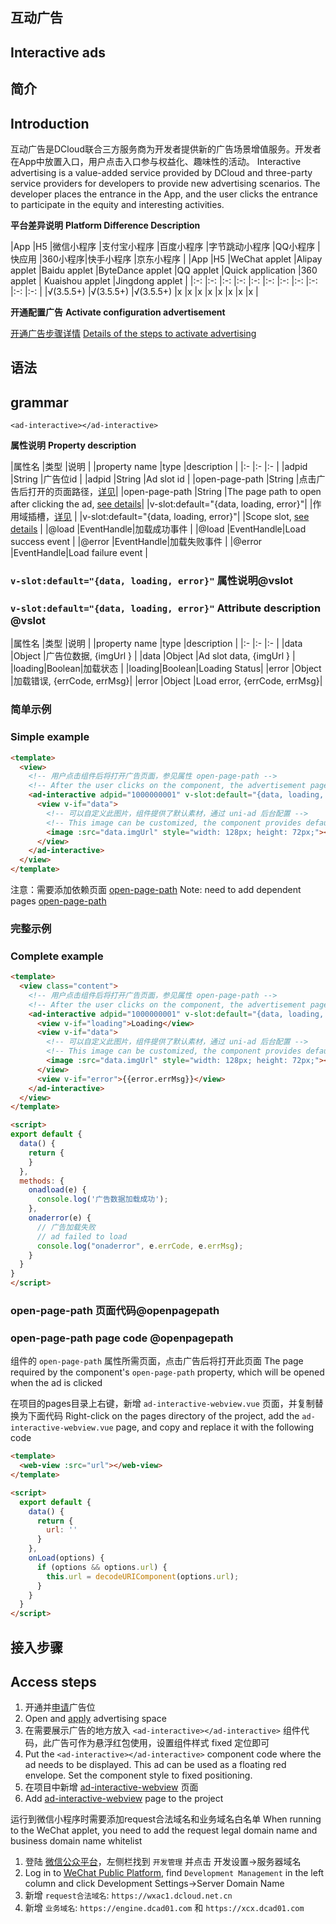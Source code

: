 ## 互动广告
## Interactive ads

## 简介
## Introduction

互动广告是DCloud联合三方服务商为开发者提供新的广告场景增值服务。开发者在App中放置入口，用户点击入口参与权益化、趣味性的活动。
Interactive advertising is a value-added service provided by DCloud and three-party service providers for developers to provide new advertising scenarios. The developer places the entrance in the App, and the user clicks the entrance to participate in the equity and interesting activities.


**平台差异说明**
**Platform Difference Description**

|App				|H5					|微信小程序	|支付宝小程序	|百度小程序	|字节跳动小程序	|QQ小程序	|快应用	|360小程序|快手小程序	|京东小程序	|
|App |H5 |WeChat applet |Alipay applet |Baidu applet |ByteDance applet |QQ applet |Quick application |360 applet | Kuaishou applet |Jingdong applet |
|:-:				|:-:				|:-:				|:-:					|:-:				|:-:						|:-:			|:-:		|:-:			|:-:				|:-:				|
|√(3.5.5+)	|√(3.5.5+)	|√(3.5.5+)	|x						|x					|x							|x				|x			|x				|x					|x					|


**开通配置广告**
**Activate configuration advertisement**

[开通广告步骤详情](https://uniapp.dcloud.net.cn/uni-ad.html#start)
[Details of the steps to activate advertising](https://uniapp.dcloud.net.cn/uni-ad.html#start)


## 语法
## grammar

`<ad-interactive></ad-interactive>`

**属性说明**
**Property description**

|属性名																	|类型				|说明																						|
|property name |type |description |
|:-																			|:-					|:-																							|
|adpid																	|String			|广告位id																				|
|adpid |String |Ad slot id |
|open-page-path													|String			|点击广告后打开的页面路径，[详见](#openpagepath)|
|open-page-path |String |The page path to open after clicking the ad, [see details](#openpagepath)|
|v-slot:default="{data, loading, error}"|						|作用域插槽，[详见](#vslot)											|
|v-slot:default="{data, loading, error}"| |Scope slot, [see details](#vslot) |
|@load																	|EventHandle|加载成功事件																		|
|@load |EventHandle|Load success event |
|@error																	|EventHandle|加载失败事件																		|
|@error |EventHandle|Load failure event |

### `v-slot:default="{data, loading, error}"` 属性说明@vslot
### `v-slot:default="{data, loading, error}"` Attribute description @vslot

|属性名	|类型		|说明												|
|property name |type |description |
|:-			|:-			|:-													|
|data		|Object	|广告位数据, {imgUrl }			|
|data |Object |Ad slot data, {imgUrl } |
|loading|Boolean|加载状态										|
|loading|Boolean|Loading Status|
|error	|Object	|加载错误, {errCode, errMsg}|
|error |Object |Load error, {errCode, errMsg}|


### 简单示例
### Simple example

```html
<template>
  <view>
    <!-- 用户点击组件后将打开广告页面，参见属性 open-page-path -->
    <!-- After the user clicks on the component, the advertisement page will be opened, see the property open-page-path -->
    <ad-interactive adpid="1000000001" v-slot:default="{data, loading, error}" open-page-path="/pages/ad-interactive-webview/ad-interactive-webview">
      <view v-if="data">
        <!-- 可以自定义此图片，组件提供了默认素材，通过 uni-ad 后台配置 -->
        <!-- This image can be customized, the component provides default material, configured through uni-ad background -->
        <image :src="data.imgUrl" style="width: 128px; height: 72px;"></image>
      </view>
    </ad-interactive>
  </view>
</template>
```

注意：需要添加依赖页面 [open-page-path](#openpagepath)
Note: need to add dependent pages [open-page-path](#openpagepath)

### 完整示例
### Complete example

```html
<template>
  <view class="content">
    <!-- 用户点击组件后将打开广告页面，参见属性 open-page-path -->
    <!-- After the user clicks on the component, the advertisement page will be opened, see the property open-page-path -->
    <ad-interactive adpid="1000000001" v-slot:default="{data, loading, error}" @load="onadload" @error="onaderror" open-page-path="/pages/ad-interactive-webview/ad-interactive-webview">
      <view v-if="loading">Loading</view>
      <view v-if="data">
        <!-- 可以自定义此图片，组件提供了默认素材，通过 uni-ad 后台配置 -->
        <!-- This image can be customized, the component provides default material, configured through uni-ad background -->
        <image :src="data.imgUrl" style="width: 128px; height: 72px;"></image>
      </view>
      <view v-if="error">{{error.errMsg}}</view>
    </ad-interactive>
  </view>
</template>

<script>
export default {
  data() {
    return {
    }
  },
  methods: {
    onadload(e) {
      console.log('广告数据加载成功');
    },
    onaderror(e) {
      // 广告加载失败
      // ad failed to load
      console.log("onaderror", e.errCode, e.errMsg);
    }
  }
}
</script>
```


### open-page-path 页面代码@openpagepath
### open-page-path page code @openpagepath

组件的 `open-page-path` 属性所需页面，点击广告后将打开此页面
The page required by the component's `open-page-path` property, which will be opened when the ad is clicked

在项目的pages目录上右键，新增 `ad-interactive-webview.vue` 页面，并复制替换为下面代码
Right-click on the pages directory of the project, add the `ad-interactive-webview.vue` page, and copy and replace it with the following code

```html
<template>
  <web-view :src="url"></web-view>
</template>

<script>
  export default {
    data() {
      return {
        url: ''
      }
    },
    onLoad(options) {
      if (options && options.url) {
        this.url = decodeURIComponent(options.url);
      }
    }
  }
</script>
```


## 接入步骤
## Access steps

1. 开通并[申请](https://uniapp.dcloud.net.cn/)广告位
1. Open and [apply](https://uniapp.dcloud.net.cn/) advertising space
3. 在需要展示广告的地方放入 `<ad-interactive></ad-interactive>` 组件代码，此广告可作为悬浮红包使用，设置组件样式 fixed 定位即可
3. Put the `<ad-interactive></ad-interactive>` component code where the ad needs to be displayed. This ad can be used as a floating red envelope. Set the component style to fixed positioning.
4. 在项目中新增 [ad-interactive-webview](#openpagepath) 页面
4. Add [ad-interactive-webview](#openpagepath) page to the project


运行到微信小程序时需要添加request合法域名和业务域名白名单
When running to the WeChat applet, you need to add the request legal domain name and business domain name whitelist

1. 登陆 [微信公众平台](https://mp.weixin.qq.com/)，左侧栏找到 `开发管理` 并点击 开发设置->服务器域名
1. Log in to [WeChat Public Platform](https://mp.weixin.qq.com/), find `Development Management` in the left column and click Development Settings->Server Domain Name
2. 新增 `request合法域名`: `https://wxac1.dcloud.net.cn`
3. 新增 `业务域名`: `https://engine.dcad01.com` 和 `https://xcx.dcad01.com`

